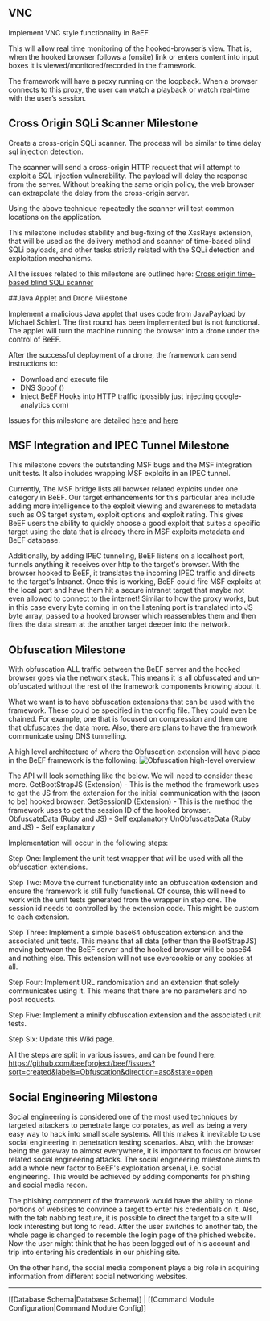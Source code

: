## VNC

Implement VNC style functionality in BeEF. 

This will allow real time monitoring of the hooked-browser’s view. That is, when the hooked browser follows a (onsite) link or enters content into input boxes it is viewed/monitored/recorded in the framework. 

The framework will have a proxy running on the loopback. When a browser connects to this proxy, the user can watch a playback or watch real-time with the user’s session. 

## Cross Origin SQLi Scanner Milestone

Create a cross-origin SQLi scanner. The process will be similar to time delay sql injection detection.

The scanner will send a cross-origin HTTP request that will attempt to exploit a SQL injection vulnerability. The payload will delay the response from the server. Without breaking the same origin policy, the web browser can extrapolate the delay from the cross-origin server. 

Using the above technique repeatedly the scanner will test common locations on the application. 

This milestone includes stability and bug-fixing of the XssRays extension, that will be used as the delivery method and scanner of time-based blind SQLi payloads, and other tasks strictly related with the SQLi detection and exploitation mechanisms.

All the issues related to this milestone are outlined here:
[Cross origin time-based blind SQLi scanner](https://github.com/beefproject/beef/issues?sort=created&labels=Cross-domain+SQLi&direction=asc&state=open)

##Java Applet and Drone Milestone

Implement a malicious Java applet that uses code from JavaPayload by Michael Schierl. The first round has been implemented but is not functional. The applet will turn the machine running the browser into a drone under the control of BeEF.

After the successful deployment of a drone, the framework can send instructions to:

 * Download and execute file
 * DNS Spoof ()
 * Inject BeEF Hooks into HTTP traffic (possibly just injecting google-analytics.com)

Issues for this milestone are detailed [here](https://github.com/beefproject/beef/issues?sort=created&labels=Java+Applet&direction=asc&state=open)
and [here](https://github.com/beefproject/beef/issues?labels=RFC1918+Hijack&sort=created&direction=asc&state=open&page=1)

## MSF Integration and IPEC Tunnel Milestone

This milestone covers the outstanding MSF bugs and the MSF integration unit tests. It also includes wrapping MSF exploits in an IPEC tunnel. 

Currently, The MSF bridge lists all browser related exploits under one category in BeEF. Our target enhancements for this particular area include adding more intelligence to the exploit viewing and awareness to metadata such as OS target system, exploit options and exploit rating. This gives BeEF users the ability to quickly choose a good exploit that suites a specific target using the data that is already there in MSF exploits metadata and BeEF database.

Additionally, by adding IPEC tunneling, BeEF listens on a localhost port, tunnels anything it receives over http to the target's browser. With the browser hooked to BeEF, it translates the incoming IPEC traffic and directs to the target's Intranet.  Once this is working, BeEF could fire MSF exploits at the local port and have them hit a secure intranet target that maybe not even allowed to connect to the internet! Similar to how the proxy works, but in this case every byte coming in on the listening port is translated into JS byte array, passed to a hooked browser which reassembles them and then fires the data stream at the another target deeper into the network.


## Obfuscation Milestone

With obfuscation ALL traffic between the BeEF server and the hooked browser goes via the network stack. This means it is all obfuscated and un-obfuscated without the rest of the framework components knowing about it.

What we want is to have obfuscation extensions that can be used with the framework. These could be specified in the config file. They could even be chained. For example, one that is focused on compression and then one that obfuscates the data more. Also, there are plans to have the framework communicate using DNS tunnelling. 

A high level architecture of where the Obfuscation extension will have place in the BeEF framework is the following:
![Obfuscation high-level overview](http://antisnatchor.com/BeEF-images/CommunicationServerClient.png)

The API will look something like the below. We will need to consider these more.
GetBootStrapJS (Extension) - This is the method the framework uses to get the JS from the extension for the initial communication with the (soon to be) hooked browser.
GetSessionID (Extension) - This is the method the framework uses to get the session ID of the hooked browser. 
ObfuscateData (Ruby and JS) - Self explanatory 
UnObfuscateData (Ruby and JS) - Self explanatory

Implementation will occur in the following steps: 

Step One:
Implement the unit test wrapper that will be used with all the obfuscation extensions. 

Step Two:
Move the current functionality into an obfuscation extension and ensure the framework is still fully functional. Of course, this will need to work with the unit tests generated from the wrapper in step one. The session id needs to controlled by the extension code. This might be custom to each extension.  

Step Three:
Implement a simple base64 obfuscation extension and the associated unit tests. This means that all data (other than the BootStrapJS) moving between the BeEF server and the hooked browser will be base64 and nothing else. This extension will not use evercookie or any cookies at all. 

Step Four:
Implement URL randomisation and an extension that solely communicates using it. This means that there are no parameters and no post requests. 

Step Five:
Implement a minify obfuscation extension and the associated unit tests. 

Step Six:
Update this Wiki page.

All the steps are split in various issues, and can be found here:
https://github.com/beefproject/beef/issues?sort=created&labels=Obfuscation&direction=asc&state=open

## Social Engineering Milestone

Social engineering is considered one of the most used techniques by targeted attackers to penetrate large corporates, as well as being a very easy way to hack into small scale systems. All this makes it inevitable to use social engineering in penetration testing scenarios. Also, with the browser being the gateway to almost everywhere, it is important to focus on browser related social engineering attacks. The social engineering milestone aims to add a whole new factor to BeEF's exploitation arsenal, i.e. social engineering. This would be achieved by adding components for phishing and social media recon.

The phishing component of the framework would have the ability to clone portions of websites to convince a target to enter his credentials on it. Also, with the tab nabbing feature, it is possible to direct the target to a site will look interesting but long to read. After the user switches to another tab, the whole page is changed to resemble the login page of the phished website. Now the user might think that he has been logged out of his account and trip into entering his credentials in our phishing site.

On the other hand, the social media component plays a big role in acquiring information from different social networking websites. 

***
[[Database Schema|Database Schema]] | [[Command Module Configuration|Command Module Config]]
